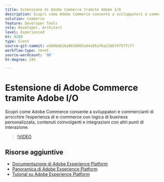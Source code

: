 ```yaml
---
title: Estensione di Adobe Commerce tramite Adobe I/O
description: Scopri come Adobe Commerce consente a sviluppatori e commercianti di arricchire l’esperienza di e-commerce con logica di business personalizzata, contenuti coinvolgenti e integrazioni con altri punti di interazione.
solution: Commerce
feature: Developer Tools
role: Developer, Architect
level: Experienced
kt: 9200
type: Event
source-git-commit: edd0bdb28a9b3d065a64a95af6a216b747577c77
workflow-type: tm+mt
source-wordcount: '96'
ht-degree: 29%

---
```


# Estensione di Adobe Commerce tramite Adobe I/O

Scopri come Adobe Commerce consente a sviluppatori e commercianti di arricchire l’esperienza di e-commerce con logica di business personalizzata, contenuti coinvolgenti e integrazioni con altri punti di interazione.

>[!VIDEO](https://video.tv.adobe.com/v/337727/?quality=12&learn=on&hidetitle=true)

## Risorse aggiuntive

- [Documentazione di Adobe Experience Platform](https://experienceleague.adobe.com/docs/experience-platform.html)
- [Panoramica di Adobe Experience Platform](https://experienceleague.adobe.com/docs/experience-platform/landing/home.html?lang=it)
- [Tutorial su Adobe Experience Platform](https://experienceleague.adobe.com/docs/platform-learn/tutorials/overview.html?lang=it)
